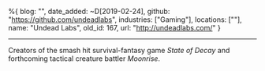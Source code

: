 %{
  blog: "",
  date_added: ~D[2019-02-24],
  github: "https://github.com/undeadlabs",
  industries: ["Gaming"],
  locations: [""],
  name: "Undead Labs",
  old_id: 167,
  url: "http://undeadlabs.com/"
}

---

Creators of the smash hit survival-fantasy game _State of Decay_ and forthcoming tactical creature battler _Moonrise_.
